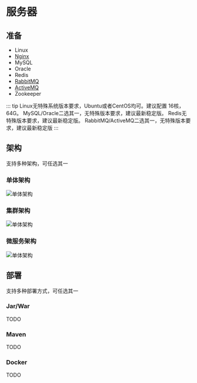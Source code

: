 # 服务器

## 准备

* Linux
* [Nginx](./other.md#nginx)
* MySQL
* Oracle
* Redis
* [RabbitMQ](./other.md#rabbitmq)
* [ActiveMQ](./other.md#activemq)
* Zookeeper

::: tip
Linux无特殊系统版本要求，Ubuntu或者CentOS均可。建议配置 16核，64G。
MySQL/Oracle二选其一，无特殊版本要求，建议最新稳定版。
Redis无特殊版本要求，建议最新稳定版。
RabbitMQ/ActiveMQ二选其一，无特殊版本要求，建议最新稳定版
:::

## 架构

支持多种架构，可任选其一

### 单体架构

![单体架构](/architechture-sole.png)

### 集群架构

![单体架构](/architechture-cluster.png)

### 微服务架构

![单体架构](/architechture-service.png)

## 部署

支持多种部署方式，可任选其一

### Jar/War

TODO

### Maven

TODO

### Docker

TODO